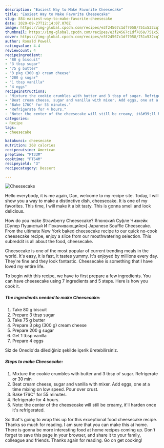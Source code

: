 ```yaml
---
description: "Easiest Way to Make Favorite Cheesecake"
title: "Easiest Way to Make Favorite Cheesecake"
slug: 884-easiest-way-to-make-favorite-cheesecake
date: 2020-09-27T12:14:07.070Z
image: https://img-global.cpcdn.com/recipes/e3f24567c1df7058/751x532cq70/cheesecake-recipe-main-photo.jpg
thumbnail: https://img-global.cpcdn.com/recipes/e3f24567c1df7058/751x532cq70/cheesecake-recipe-main-photo.jpg
cover: https://img-global.cpcdn.com/recipes/e3f24567c1df7058/751x532cq70/cheesecake-recipe-main-photo.jpg
author: Ronald Powell
ratingvalue: 4.4
reviewcount: 4
recipeingredient:
- "80 g biscuit"
- "3 tbsp sugar"
- "75 g butter"
- "3 pkg (300 g) cream cheese"
- "200 g sugar"
- "1 tbsp vanilla"
- "4 eggs"
recipeinstructions:
- "Mixture the cookie crumbles with butter and 3 tbsp of sugar. Refrigerate or 30 min"
- "Beat cream cheese, sugar and vanilla with mixer. Add eggs, one at a time mixing on low speed. Pour over crust."
- "Bake 176C° for 55 minutes."
- "Refrigerate for 4 hours."
- "Note: the center of the cheesecake will still be creamy, it&#39;ll harden once it&#39;s refrigerated."
categories:
- Recipe
tags:
- cheesecake

katakunci: cheesecake 
nutrition: 268 calories
recipecuisine: American
preptime: "PT33M"
cooktime: "PT54M"
recipeyield: "3"
recipecategory: Dessert

---
```



![Cheesecake](https://img-global.cpcdn.com/recipes/e3f24567c1df7058/751x532cq70/cheesecake-recipe-main-photo.jpg)

Hello everybody, it is me again, Dan, welcome to my recipe site. Today, I will show you a way to make a distinctive dish, cheesecake. It is one of my favorites. This time, I will make it a bit tasty. This is gonna smell and look delicious.

How do you make Strawberry Cheesecake? Японский Суфле Чизкейк [Супер Пушистый И Покачивающийся] Japanese Souffle Cheesecake. From the ultimate New York baked cheesecake recipe to our quick no-cook cheesecake recipe, enjoy a slice from our mouthwatering selection. This subreddit is all about the food, cheesecake.

Cheesecake is one of the most popular of current trending meals in the world. It's easy, it is fast, it tastes yummy. It's enjoyed by millions every day. They're fine and they look fantastic. Cheesecake is something that I have loved my entire life.


To begin with this recipe, we have to first prepare a few ingredients. You can have cheesecake using 7 ingredients and 5 steps. Here is how you cook it.

<!--inarticleads1-->

##### The ingredients needed to make Cheesecake:

1. Take 80 g biscuit
1. Prepare 3 tbsp sugar
1. Take 75 g butter
1. Prepare 3 pkg (300 g) cream cheese
1. Prepare 200 g sugar
1. Get 1 tbsp vanilla
1. Prepare 4 eggs


Siz de Onedio&#39;da dilediğiniz şekilde içerik üretebilirsiniz. 

<!--inarticleads2-->

##### Steps to make Cheesecake:

1. Mixture the cookie crumbles with butter and 3 tbsp of sugar. Refrigerate or 30 min
1. Beat cream cheese, sugar and vanilla with mixer. Add eggs, one at a time mixing on low speed. Pour over crust.
1. Bake 176C° for 55 minutes.
1. Refrigerate for 4 hours.
1. Note: the center of the cheesecake will still be creamy, it&#39;ll harden once it&#39;s refrigerated.




So that's going to wrap this up for this exceptional food cheesecake recipe. Thanks so much for reading. I am sure that you can make this at home. There is gonna be more interesting food at home recipes coming up. Don't forget to save this page in your browser, and share it to your family, colleague and friends. Thanks again for reading. Go on get cooking!
